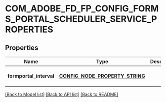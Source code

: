 # COM_ADOBE_FD_FP_CONFIG_FORMS_PORTAL_SCHEDULER_SERVICE_PROPERTIES

## Properties
Name | Type | Description | Notes
------------ | ------------- | ------------- | -------------
**formportal_interval** | [**CONFIG_NODE_PROPERTY_STRING**](configNodePropertyString.md) |  | [optional] [default to null]

[[Back to Model list]](../README.md#documentation-for-models) [[Back to API list]](../README.md#documentation-for-api-endpoints) [[Back to README]](../README.md)


